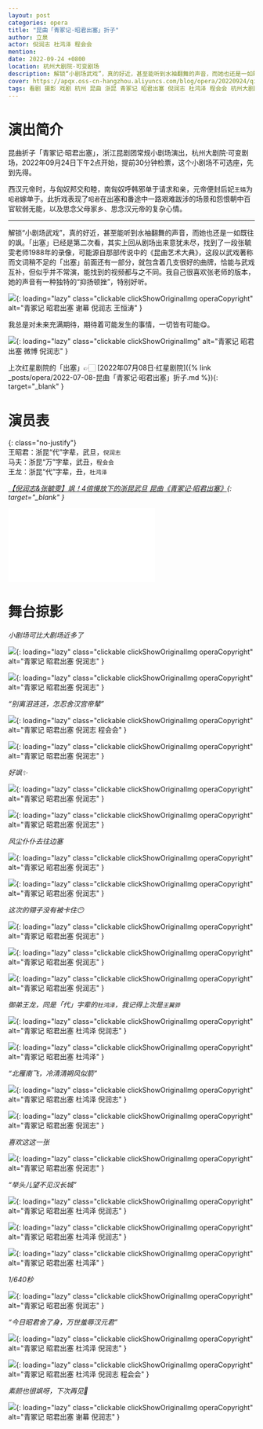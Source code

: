 ```yaml
---
layout: post
categories: opera
title: "昆曲「青冢记·昭君出塞」折子"
author: 立泉
actor: 倪润志 杜鸿泽 程会会
mention: 
date: 2022-09-24 +0800
location: 杭州大剧院·可变剧场
description: 解锁“小剧场武戏”，真的好近，甚至能听到水袖翻舞的声音，而她也还是一如既往的飒。「出塞」已经是第二次看，其实上回从剧场出来意犹未尽，找到了一段张毓雯老师1988年的录像，这段以武戏著称而文词稍不足的「出塞」前面还有一部分，就包含着几支很好的曲牌，恰能与武戏互补，但似乎并不常演。我自己很喜欢张老师的版本，她的声音有一种独特的“抑扬顿挫”，特别好听。
cover: https://apqx.oss-cn-hangzhou.aliyuncs.com/blog/opera/20220924/qingzhongji_zhaojunchusai/DSC02894_thumb.jpg
tags: 看剧 摄影 戏剧 杭州 昆曲 浙昆 青冢记 昭君出塞 倪润志 杜鸿泽 程会会 杭州大剧院·可变剧场
---
```


# 演出简介

昆曲折子「青冢记·昭君出塞」，浙江昆剧团常规小剧场演出，杭州大剧院·可变剧场，2022年09月24日下午2点开始，提前30分钟检票，这个小剧场不可选座，先到先得。

西汉元帝时，与匈奴邦交和睦，南匈奴呼韩邪单于请求和亲，元帝便封后妃`王嫱`为`昭君`嫁单于。此折戏表现了`昭君`在出塞和番途中一路艰难跋涉的场景和怨恨朝中百官软弱无能，以及思念父母家乡、思念汉元帝的复杂心情。

<hr class="line-divider" />

解锁“小剧场武戏”，真的好近，甚至能听到水袖翻舞的声音，而她也还是一如既往的飒。「出塞」已经是第二次看，其实上回从剧场出来意犹未尽，找到了一段张毓雯老师1988年的录像，可能源自那部传说中的《昆曲艺术大典》，这段以武戏著称而文词稍不足的「出塞」前面还有一部分，就包含着几支很好的曲牌，恰能与武戏互补，但似乎并不常演，能找到的视频都与之不同。我自己很喜欢张老师的版本，她的声音有一种独特的“抑扬顿挫”，特别好听。

![](https://apqx.oss-cn-hangzhou.aliyuncs.com/blog/opera/20220924/qingzhongji_zhaojunchusai/DSC03330_thumb.jpg){: loading="lazy" class="clickable clickShowOriginalImg operaCopyright" alt="青冢记 昭君出塞 谢幕 倪润志 王恒涛" }

我总是对未来充满期待，期待着可能发生的事情，一切皆有可能😋。

![](https://apqx.oss-cn-hangzhou.aliyuncs.com/blog/opera/20220924/qingzhongji_zhaojunchusai/IMG_2945_thumb.jpg){: loading="lazy" class="clickable clickShowOriginalImg" alt="青冢记 昭君出塞 微博 倪润志" }

上次红星剧院的「出塞」👉🏻 [2022年07月08日·红星剧院]({% link _posts/opera/2022-07-08-昆曲「青冢记·昭君出塞」折子.md %}){: target="_blank" }

# 演员表

{: class="no-justify"}  
王昭君：浙昆“代”字辈，武旦，`倪润志`  
马夫：浙昆“万”字辈，武丑，`程会会`  
王龙：浙昆“代”字辈，丑，`杜鸿泽`

*[【倪润志&张毓雯】飒！4倍慢放下的浙昆武旦 昆曲《青冢记·昭君出塞》](https://www.bilibili.com/video/BV1sN4y1P7RM){: target="_blank" }*

<div class="video-container">
<iframe loading="lazy" src="//player.bilibili.com/player.html?aid=901003361&bvid=BV1sN4y1P7RM&cid=1119633910&p=1&autoplay=0" scrolling="no" border="0" frameborder="no" framespacing="0" allowfullscreen="true"> </iframe>
</div>

# 舞台掠影

*小剧场可比大剧场近多了*

![](https://apqx.oss-cn-hangzhou.aliyuncs.com/blog/opera/20220924/qingzhongji_zhaojunchusai/DSC02718_thumb.jpg){: loading="lazy" class="clickable clickShowOriginalImg operaCopyright" alt="青冢记 昭君出塞 倪润志" }

![](https://apqx.oss-cn-hangzhou.aliyuncs.com/blog/opera/20220924/qingzhongji_zhaojunchusai/DSC02721_thumb.jpg){: loading="lazy" class="clickable clickShowOriginalImg operaCopyright" alt="青冢记 昭君出塞 倪润志" }

*“别离泪涟涟，怎忍舍汉宫帝辇”*

![](https://apqx.oss-cn-hangzhou.aliyuncs.com/blog/opera/20220924/qingzhongji_zhaojunchusai/DSC02724_thumb.jpg){: loading="lazy" class="clickable clickShowOriginalImg operaCopyright" alt="青冢记 昭君出塞 倪润志 程会会" }

![](https://apqx.oss-cn-hangzhou.aliyuncs.com/blog/opera/20220924/qingzhongji_zhaojunchusai/DSC02727_thumb.jpg){: loading="lazy" class="clickable clickShowOriginalImg operaCopyright" alt="青冢记 昭君出塞 倪润志" }

*好飒✨*

![](https://apqx.oss-cn-hangzhou.aliyuncs.com/blog/opera/20220924/qingzhongji_zhaojunchusai/DSC02741_thumb.jpg){: loading="lazy" class="clickable clickShowOriginalImg operaCopyright" alt="青冢记 昭君出塞 倪润志" }

![](https://apqx.oss-cn-hangzhou.aliyuncs.com/blog/opera/20220924/qingzhongji_zhaojunchusai/DSC02749_thumb.jpg){: loading="lazy" class="clickable clickShowOriginalImg operaCopyright" alt="青冢记 昭君出塞 倪润志" }

*风尘仆仆去往边塞*

![](https://apqx.oss-cn-hangzhou.aliyuncs.com/blog/opera/20220924/qingzhongji_zhaojunchusai/DSC02752_thumb.jpg){: loading="lazy" class="clickable clickShowOriginalImg operaCopyright" alt="青冢记 昭君出塞 倪润志" }

![](https://apqx.oss-cn-hangzhou.aliyuncs.com/blog/opera/20220924/qingzhongji_zhaojunchusai/DSC02757_thumb.jpg){: loading="lazy" class="clickable clickShowOriginalImg operaCopyright" alt="青冢记 昭君出塞 倪润志" }

*这次的翎子没有被卡住😶*

![](https://apqx.oss-cn-hangzhou.aliyuncs.com/blog/opera/20220924/qingzhongji_zhaojunchusai/DSC02759_thumb.jpg){: loading="lazy" class="clickable clickShowOriginalImg operaCopyright" alt="青冢记 昭君出塞 倪润志" }

![](https://apqx.oss-cn-hangzhou.aliyuncs.com/blog/opera/20220924/qingzhongji_zhaojunchusai/DSC02785_thumb.jpg){: loading="lazy" class="clickable clickShowOriginalImg operaCopyright" alt="青冢记 昭君出塞 倪润志" }

![](https://apqx.oss-cn-hangzhou.aliyuncs.com/blog/opera/20220924/qingzhongji_zhaojunchusai/DSC02788_thumb.jpg){: loading="lazy" class="clickable clickShowOriginalImg operaCopyright" alt="青冢记 昭君出塞 倪润志" }

*御弟王龙，同是「代」字辈的`杜鸿泽`，我记得上次是`王翼骅`*

![](https://apqx.oss-cn-hangzhou.aliyuncs.com/blog/opera/20220924/qingzhongji_zhaojunchusai/DSC02807_thumb.jpg){: loading="lazy" class="clickable clickShowOriginalImg operaCopyright" alt="青冢记 昭君出塞 杜鸿泽 倪润志" }

![](https://apqx.oss-cn-hangzhou.aliyuncs.com/blog/opera/20220924/qingzhongji_zhaojunchusai/DSC02809_thumb.jpg){: loading="lazy" class="clickable clickShowOriginalImg operaCopyright" alt="青冢记 昭君出塞 杜鸿泽" }

*“北雁南飞，冷清清朔风似箭”*

![](https://apqx.oss-cn-hangzhou.aliyuncs.com/blog/opera/20220924/qingzhongji_zhaojunchusai/DSC02816_thumb.jpg){: loading="lazy" class="clickable clickShowOriginalImg operaCopyright" alt="青冢记 昭君出塞 杜鸿泽 倪润志" }

![](https://apqx.oss-cn-hangzhou.aliyuncs.com/blog/opera/20220924/qingzhongji_zhaojunchusai/DSC02820_thumb.jpg){: loading="lazy" class="clickable clickShowOriginalImg operaCopyright" alt="青冢记 昭君出塞 倪润志" }

*喜欢这这一张*

![](https://apqx.oss-cn-hangzhou.aliyuncs.com/blog/opera/20220924/qingzhongji_zhaojunchusai/DSC02828_thumb.jpg){: loading="lazy" class="clickable clickShowOriginalImg operaCopyright" alt="青冢记 昭君出塞 倪润志" }

*“举头儿望不见汉长城”*

![](https://apqx.oss-cn-hangzhou.aliyuncs.com/blog/opera/20220924/qingzhongji_zhaojunchusai/DSC02835_thumb.jpg){: loading="lazy" class="clickable clickShowOriginalImg operaCopyright" alt="青冢记 昭君出塞 杜鸿泽 倪润志" }

![](https://apqx.oss-cn-hangzhou.aliyuncs.com/blog/opera/20220924/qingzhongji_zhaojunchusai/DSC02855_thumb.jpg){: loading="lazy" class="clickable clickShowOriginalImg operaCopyright" alt="青冢记 昭君出塞 杜鸿泽 倪润志" }

![](https://apqx.oss-cn-hangzhou.aliyuncs.com/blog/opera/20220924/qingzhongji_zhaojunchusai/DSC02862_thumb.jpg){: loading="lazy" class="clickable clickShowOriginalImg operaCopyright" alt="青冢记 昭君出塞 杜鸿泽" }

*1/640秒*

![](https://apqx.oss-cn-hangzhou.aliyuncs.com/blog/opera/20220924/qingzhongji_zhaojunchusai/DSC02869_thumb.jpg){: loading="lazy" class="clickable clickShowOriginalImg operaCopyright" alt="青冢记 昭君出塞 倪润志" }

*“今日昭君舍了身，万世羞辱汉元君”*

![](https://apqx.oss-cn-hangzhou.aliyuncs.com/blog/opera/20220924/qingzhongji_zhaojunchusai/DSC02885_thumb.jpg){: loading="lazy" class="clickable clickShowOriginalImg operaCopyright" alt="青冢记 昭君出塞 杜鸿泽 倪润志" }

![](https://apqx.oss-cn-hangzhou.aliyuncs.com/blog/opera/20220924/qingzhongji_zhaojunchusai/DSC02894_thumb.jpg){: loading="lazy" class="clickable clickShowOriginalImg operaCopyright" alt="青冢记 昭君出塞 杜鸿泽 倪润志 程会会" }

*素颜也很飒呀，下次再见📸*

![](https://apqx.oss-cn-hangzhou.aliyuncs.com/blog/opera/20220924/qingzhongji_zhaojunchusai/DSC03330_01_thumb.jpg){: loading="lazy" class="clickable clickShowOriginalImg operaCopyright" alt="青冢记 昭君出塞 谢幕 倪润志" }